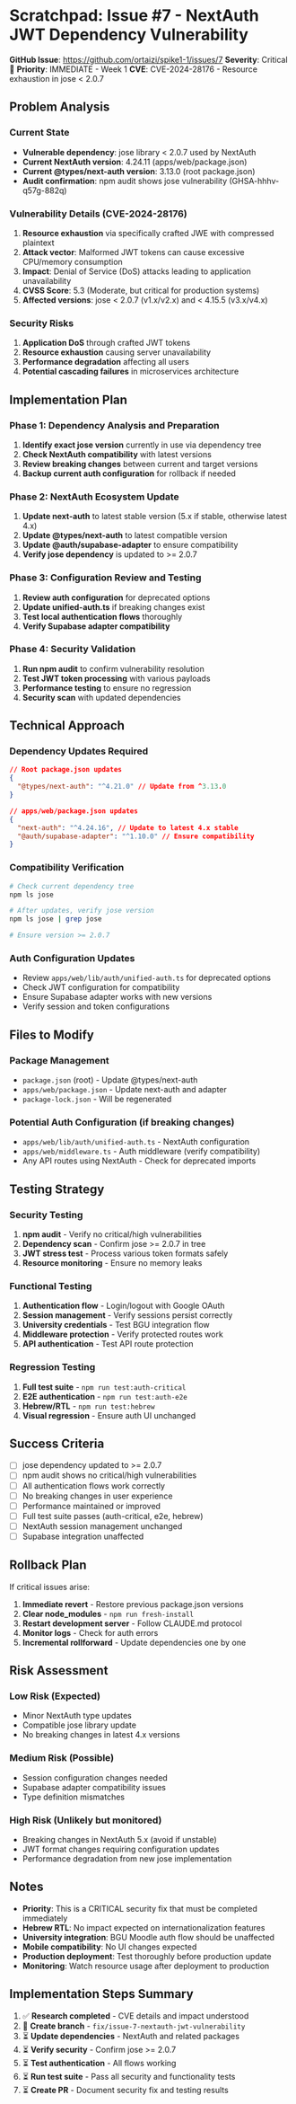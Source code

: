 # Scratchpad: Issue #7 - NextAuth JWT Dependency Vulnerability

**GitHub Issue**: https://github.com/ortaizi/spike1-1/issues/7 **Severity**:
Critical 🔴 **Priority**: IMMEDIATE - Week 1 **CVE**: CVE-2024-28176 - Resource
exhaustion in jose < 2.0.7

## Problem Analysis

### Current State

- **Vulnerable dependency**: jose library < 2.0.7 used by NextAuth
- **Current NextAuth version**: 4.24.11 (apps/web/package.json)
- **Current @types/next-auth version**: 3.13.0 (root package.json)
- **Audit confirmation**: npm audit shows jose vulnerability
  (GHSA-hhhv-q57g-882q)

### Vulnerability Details (CVE-2024-28176)

1. **Resource exhaustion** via specifically crafted JWE with compressed
   plaintext
2. **Attack vector**: Malformed JWT tokens can cause excessive CPU/memory
   consumption
3. **Impact**: Denial of Service (DoS) attacks leading to application
   unavailability
4. **CVSS Score**: 5.3 (Moderate, but critical for production systems)
5. **Affected versions**: jose < 2.0.7 (v1.x/v2.x) and < 4.15.5 (v3.x/v4.x)

### Security Risks

1. **Application DoS** through crafted JWT tokens
2. **Resource exhaustion** causing server unavailability
3. **Performance degradation** affecting all users
4. **Potential cascading failures** in microservices architecture

## Implementation Plan

### Phase 1: Dependency Analysis and Preparation

1. **Identify exact jose version** currently in use via dependency tree
2. **Check NextAuth compatibility** with latest versions
3. **Review breaking changes** between current and target versions
4. **Backup current auth configuration** for rollback if needed

### Phase 2: NextAuth Ecosystem Update

1. **Update next-auth** to latest stable version (5.x if stable, otherwise
   latest 4.x)
2. **Update @types/next-auth** to latest compatible version
3. **Update @auth/supabase-adapter** to ensure compatibility
4. **Verify jose dependency** is updated to >= 2.0.7

### Phase 3: Configuration Review and Testing

1. **Review auth configuration** for deprecated options
2. **Update unified-auth.ts** if breaking changes exist
3. **Test local authentication flows** thoroughly
4. **Verify Supabase adapter compatibility**

### Phase 4: Security Validation

1. **Run npm audit** to confirm vulnerability resolution
2. **Test JWT token processing** with various payloads
3. **Performance testing** to ensure no regression
4. **Security scan** with updated dependencies

## Technical Approach

### Dependency Updates Required

```json
// Root package.json updates
{
  "@types/next-auth": "^4.21.0" // Update from ^3.13.0
}

// apps/web/package.json updates
{
  "next-auth": "^4.24.16", // Update to latest 4.x stable
  "@auth/supabase-adapter": "^1.10.0" // Ensure compatibility
}
```

### Compatibility Verification

```bash
# Check current dependency tree
npm ls jose

# After updates, verify jose version
npm ls jose | grep jose

# Ensure version >= 2.0.7
```

### Auth Configuration Updates

- Review `apps/web/lib/auth/unified-auth.ts` for deprecated options
- Check JWT configuration for compatibility
- Ensure Supabase adapter works with new versions
- Verify session and token configurations

## Files to Modify

### Package Management

- `package.json` (root) - Update @types/next-auth
- `apps/web/package.json` - Update next-auth and adapter
- `package-lock.json` - Will be regenerated

### Potential Auth Configuration (if breaking changes)

- `apps/web/lib/auth/unified-auth.ts` - NextAuth configuration
- `apps/web/middleware.ts` - Auth middleware (verify compatibility)
- Any API routes using NextAuth - Check for deprecated imports

## Testing Strategy

### Security Testing

1. **npm audit** - Verify no critical/high vulnerabilities
2. **Dependency scan** - Confirm jose >= 2.0.7 in tree
3. **JWT stress test** - Process various token formats safely
4. **Resource monitoring** - Ensure no memory leaks

### Functional Testing

1. **Authentication flow** - Login/logout with Google OAuth
2. **Session management** - Verify sessions persist correctly
3. **University credentials** - Test BGU integration flow
4. **Middleware protection** - Verify protected routes work
5. **API authentication** - Test API route protection

### Regression Testing

1. **Full test suite** - `npm run test:auth-critical`
2. **E2E authentication** - `npm run test:auth-e2e`
3. **Hebrew/RTL** - `npm run test:hebrew`
4. **Visual regression** - Ensure auth UI unchanged

## Success Criteria

- [ ] jose dependency updated to >= 2.0.7
- [ ] npm audit shows no critical/high vulnerabilities
- [ ] All authentication flows work correctly
- [ ] No breaking changes in user experience
- [ ] Performance maintained or improved
- [ ] Full test suite passes (auth-critical, e2e, hebrew)
- [ ] NextAuth session management unchanged
- [ ] Supabase integration unaffected

## Rollback Plan

If critical issues arise:

1. **Immediate revert** - Restore previous package.json versions
2. **Clear node_modules** - `npm run fresh-install`
3. **Restart development server** - Follow CLAUDE.md protocol
4. **Monitor logs** - Check for auth errors
5. **Incremental rollforward** - Update dependencies one by one

## Risk Assessment

### Low Risk (Expected)

- Minor NextAuth type updates
- Compatible jose library update
- No breaking changes in latest 4.x versions

### Medium Risk (Possible)

- Session configuration changes needed
- Supabase adapter compatibility issues
- Type definition mismatches

### High Risk (Unlikely but monitored)

- Breaking changes in NextAuth 5.x (avoid if unstable)
- JWT format changes requiring configuration updates
- Performance degradation from new jose implementation

## Notes

- **Priority**: This is a CRITICAL security fix that must be completed
  immediately
- **Hebrew RTL**: No impact expected on internationalization features
- **University integration**: BGU Moodle auth flow should be unaffected
- **Mobile compatibility**: No UI changes expected
- **Production deployment**: Test thoroughly before production update
- **Monitoring**: Watch resource usage after deployment to production

## Implementation Steps Summary

1. ✅ **Research completed** - CVE details and impact understood
2. 🔄 **Create branch** - `fix/issue-7-nextauth-jwt-vulnerability`
3. ⏳ **Update dependencies** - NextAuth and related packages
4. ⏳ **Verify security** - Confirm jose >= 2.0.7
5. ⏳ **Test authentication** - All flows working
6. ⏳ **Run test suite** - Pass all security and functionality tests
7. ⏳ **Create PR** - Document security fix and testing results

